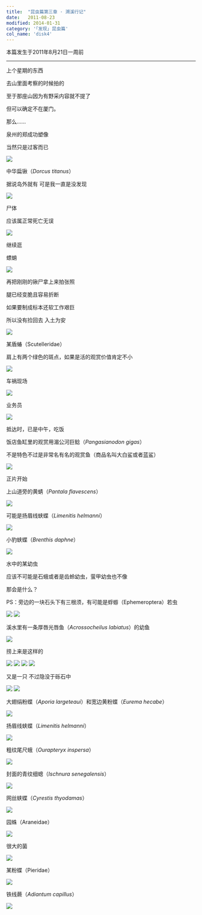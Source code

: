 ```yaml
---
title:  "昆虫篇第三章 · 溯溪行记"
date:   2011-08-23
modified: 2014-01-31
category: '｢发现｣ 昆虫篇'
col_name: 'disk4'
---
```

本篇发生于2011年8月21日一周前

---

上个星期的东西

去山里面考察的时候拍的

至于那座山因为有野采内容就不提了

但可以确定不在厦门。

那么……

泉州的郑成功塑像

当然只是过客而已

<img class='disc' src='https://i.postimg.cc/LsXrp1QL/1.jpg'>

中华扁锹（<i>Dorcus titanus</i>）

据说岛外就有 可是我一直是没发现

<img class='disc' src='https://i.postimg.cc/YSsTqCTV/2.jpg'>

尸体

应该属正常死亡无误

<img class='disc' src='https://i.postimg.cc/9XTsCVb8/3.jpg'>

继续逛

螵蛸

<img class='disc' src='https://i.postimg.cc/15Q2zTY9/4.jpg'>

再把刚刚的锹尸拿上来拍张照

腿已经变脆且容易折断

如果要制成标本还软工作艰巨

所以没有捡回去 入土为安

<img class='disc' src='https://i.postimg.cc/WzMyn6tL/5.jpg'>

某盾蝽（Scutelleridae）

肩上有两个绿色的斑点，如果是活的观赏价值肯定不小

<img class='disc' src='https://i.postimg.cc/0203KfL7/6.jpg'>

车祸现场

<img class='disc' src='https://i.postimg.cc/Fztq3nrV/7.jpg'>

业务员

<img class='disc' src='https://i.postimg.cc/Y9LZ4wHS/8.jpg'>

抵达时，已是中午，吃饭

饭店鱼缸里的观赏用湄公河巨鲶（<i>Pangasianodon gigas</i>）

不是特色不过是非常名有名的观赏鱼（商品名叫大白鲨或者蓝鲨）

<img class='disc' src='https://i.postimg.cc/T32sVb6F/9.jpg'>

正片开始

上山道旁的黄蜻（<i>Pantala flavescens</i>）

<img class='disc' src='https://i.postimg.cc/JzT2Ph7n/10.jpg'>

可能是扬眉线蛱蝶（<i>Limenitis helmanni</i>）

<img class='disc' src='https://i.postimg.cc/qRKDJXsh/11.jpg'>

小豹蛱蝶（<i>Brenthis daphne</i>）

<img class='disc' src='https://i.postimg.cc/d0LSXKD9/12.jpg'>

水中的某幼虫

应该不可能是石蛾或者是齿蛉幼虫，萤甲幼虫也不像

那会是什么？

PS：旁边的一块石头下有三根须，有可能是蜉蝣（Ephemeroptera）若虫

<img class='disc' src='https://i.postimg.cc/sxR6vQmn/13.jpg'>

<img class='disc' src='https://i.postimg.cc/GtJMYLSb/14.jpg'>

溪水里有一条厚唇光唇鱼（<i>Acrossocheilus labiatus</i>）的幼鱼

<img class='disc' src='https://i.postimg.cc/KYwshsMh/15.jpg'>

捞上来是这样的

<img class='disc' src='https://i.postimg.cc/kMxYLsML/16.jpg'>

<img class='disc' src='https://i.postimg.cc/KvxpbTRj/17.jpg'>

<img class='disc' src='https://i.postimg.cc/vHhqZmVz/18.jpg'>

<img class='disc' src='https://i.postimg.cc/pLd0htQt/19.jpg'>

又是一只 不过隐没于砾石中

<img class='disc' src='https://i.postimg.cc/mg6m76V1/20.jpg'>

<img class='disc' src='https://i.postimg.cc/KYkJfrsq/21.jpg'>

大翅绢粉蝶（<i>Aporia largeteaui</i>）和宽边黄粉蝶（<i>Eurema hecabe</i>）

<img class='disc' src='https://i.postimg.cc/mkRjbxZJ/22.jpg'>

扬眉线蛱蝶（<i>Limenitis helmanni</i>）

<img class='disc' src='https://i.postimg.cc/SscVFQ4c/23.jpg'>

粗纹尾尺蛾（<i>Ourapteryx inspersa</i>）

<img class='disc' src='https://i.postimg.cc/VNx4VrxY/24.jpg'>

封面的青纹细蟌（<i>Ischnura senegalensis</i>）

<img class='disc' src='https://i.postimg.cc/tJ55JrYT/25.jpg'>

网丝蛱蝶（<i>Cyrestis thyodamas</i>）

<img class='disc' src='https://i.postimg.cc/nVYT3L0J/26.jpg'>

园蛛（Araneidae）

<img class='disc' src='https://i.postimg.cc/WbN8CPHJ/27.jpg'>

很大的菌

<img class='disc' src='https://i.postimg.cc/FH1ZFVmr/28.jpg'>

某粉蝶（Pieridae）

<img class='disc' src='https://i.postimg.cc/c4FhN5pk/29.jpg'>

铁线蕨（<i>Adiantum capillus</i>）

<img class='disc' src='https://i.postimg.cc/RZ8TWJVc/30.jpg'>
